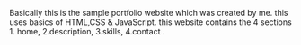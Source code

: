 Basically this is the sample portfolio website which was created by me. this uses basics of HTML,CSS & JavaScript. this website contains the 4 sections 1. home, 2.description, 3.skills, 4.contact .
